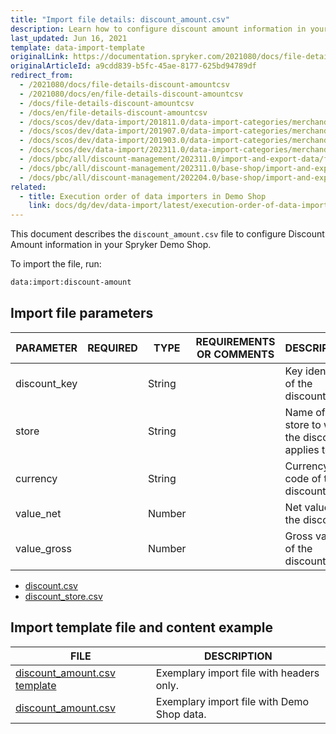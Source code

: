 ```yaml
---
title: "Import file details: discount_amount.csv"
description: Learn how to configure discount amount information in your Spyker projects by importing data using the discount amount csv file.
last_updated: Jun 16, 2021
template: data-import-template
originalLink: https://documentation.spryker.com/2021080/docs/file-details-discount-amountcsv
originalArticleId: a9cdd839-b5fc-45ae-8177-625bd94789df
redirect_from:
  - /2021080/docs/file-details-discount-amountcsv
  - /2021080/docs/en/file-details-discount-amountcsv
  - /docs/file-details-discount-amountcsv
  - /docs/en/file-details-discount-amountcsv
  - /docs/scos/dev/data-import/201811.0/data-import-categories/merchandising-setup/discounts/file-details-discount-amount.csv.html
  - /docs/scos/dev/data-import/201907.0/data-import-categories/merchandising-setup/discounts/file-details-discount-amount.csv.html
  - /docs/scos/dev/data-import/201903.0/data-import-categories/merchandising-setup/discounts/file-details-discount-amount.csv.html
  - /docs/scos/dev/data-import/202311.0/data-import-categories/merchandising-setup/discounts/file-details-discount-amount.csv.html
  - /docs/pbc/all/discount-management/202311.0/import-and-export-data/file-details-discount-amount.csv.html  
  - /docs/pbc/all/discount-management/202311.0/base-shop/import-and-export-data/file-details-discount-amount.csv.html
  - /docs/pbc/all/discount-management/202204.0/base-shop/import-and-export-data/import-file-details-discount-amount.csv.html
related:
  - title: Execution order of data importers in Demo Shop
    link: docs/dg/dev/data-import/latest/execution-order-of-data-importers.html
---
```


This document describes the `discount_amount.csv` file to configure Discount Amount information in your Spryker Demo Shop.

To import the file, run:

```bash
data:import:discount-amount
```

## Import file parameters



| PARAMETER | REQUIRED | TYPE | REQUIREMENTS OR COMMENTS | DESCRIPTION |
| --- | --- | --- | --- | --- |
| discount_key |  | String |  | Key identifier of the discount. |
| store |  | String |  | Name of the store to which the discount applies to. |
| currency |  | String |  | Currency ISO code of the discount. |
| value_net |  | Number |  | Net value of the discount. |
| value_gross |  | Number |  | Gross value of the discount. |





- [discount.csv](/docs/pbc/all/discount-management/latest/base-shop/import-and-export-data/import-file-details-discount.csv.html)
- [discount_store.csv](/docs/pbc/all/discount-management/latest/base-shop/import-and-export-data/import-file-details-discount-store.csv.html)

## Import template file and content example



| FILE | DESCRIPTION |
| --- | --- |
| [discount_amount.csv template](https://spryker.s3.eu-central-1.amazonaws.com/docs/Developer+Guide/Back-End/Data+Manipulation/Data+Ingestion/Data+Import/Data+Import+Categories/Merchandising+Setup/Discounts/Template+discount_amount.csv) | Exemplary import file with headers only. |
| [discount_amount.csv](https://spryker.s3.eu-central-1.amazonaws.com/docs/Developer+Guide/Back-End/Data+Manipulation/Data+Ingestion/Data+Import/Data+Import+Categories/Merchandising+Setup/Discounts/discount_amount.csv) | Exemplary import file with Demo Shop data. |
